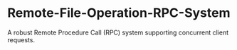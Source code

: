 # Remote-File-Operation-RPC-System
A robust Remote Procedure Call (RPC) system supporting concurrent client requests.
